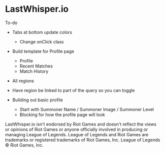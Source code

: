 # LastWhisper.io

To-do

- Tabs at bottom update colors
    - Change onClick class
- Build template for Profile page
    - Profile
    - Recent Matches
    - Match History
- All regions


- Have region be linked to part of the query so you can toggle
- Building out basic profile
    - Start with Summoner Name / Summoner Image / Summoner Level
    - Blocking for how the profile page will look

LastWhisper.io isn't endorsed by Riot Games and doesn't reflect the views or opinions of Riot Games or anyone officially involved in producing or managing League of Legends. League of Legends and Riot Games are trademarks or registered trademarks of Riot Games, Inc. League of Legends © Riot Games, Inc. 
